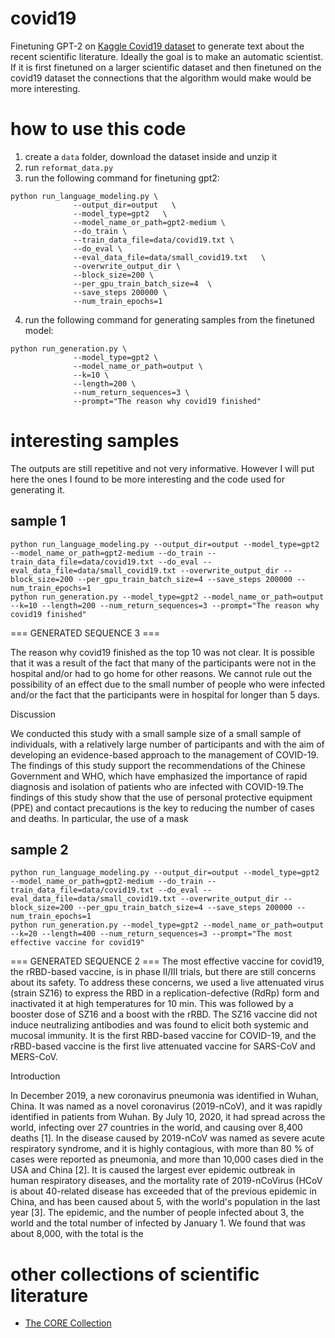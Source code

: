 # covid19

Finetuning GPT-2 on [Kaggle Covid19 dataset](https://www.kaggle.com/allen-institute-for-ai/CORD-19-research-challenge) to generate text about the recent scientific literature. Ideally the goal is to make an automatic scientist. If it is first finetuned on a larger scientific dataset and then finetuned on the covid19 dataset the connections that the algorithm would make would be more interesting.

# how to use this code
1. create a `data` folder, download the dataset inside and unzip it
2. run `reformat_data.py`
3. run the following command for finetuning gpt2: 

```pythonscript
python run_language_modeling.py \
              --output_dir=output   \
              --model_type=gpt2   \
              --model_name_or_path=gpt2-medium \
              --do_train \
              --train_data_file=data/covid19.txt \
              --do_eval \
              --eval_data_file=data/small_covid19.txt   \
              --overwrite_output_dir \
              --block_size=200 \
              --per_gpu_train_batch_size=4  \
              --save_steps 200000 \
              --num_train_epochs=1
```

4. run the following command for generating samples from the finetuned model: 

```pythonscript
python run_generation.py \
              --model_type=gpt2 \
              --model_name_or_path=output \
              --k=10 \
              --length=200 \
              --num_return_sequences=3 \
              --prompt="The reason why covid19 finished"
```

# interesting samples

The outputs are still repetitive and not very informative. However I will put here the ones I found to be more interesting and the code used for generating it.

## sample 1

```pythonscript
python run_language_modeling.py --output_dir=output --model_type=gpt2 --model_name_or_path=gpt2-medium --do_train --train_data_file=data/covid19.txt --do_eval --eval_data_file=data/small_covid19.txt --overwrite_output_dir --block_size=200 --per_gpu_train_batch_size=4 --save_steps 200000 --num_train_epochs=1
python run_generation.py --model_type=gpt2 --model_name_or_path=output --k=10 --length=200 --num_return_sequences=3 --prompt="The reason why covid19 finished"
```

=== GENERATED SEQUENCE 3 ===

The reason why covid19 finished as the top 10 was not clear. It is possible that it was a result of the fact that many of the participants were not in the hospital and/or had to go home for other reasons. We cannot rule out the possibility of an effect due to the small number of people who were infected and/or the fact that the participants were in hospital for longer than 5 days.

Discussion

We conducted this study with a small sample size of a small sample of individuals, with a relatively large number of participants and with the aim of developing an evidence-based approach to the management of COVID-19. The findings of this study support the recommendations of the Chinese Government and WHO, which have emphasized the importance of rapid diagnosis and isolation of patients who are infected with COVID-19.The findings of this study show that the use of personal protective equipment (PPE) and contact precautions is the key to reducing the number of cases and deaths. In particular, the use of a mask

## sample 2

```pythonscript
python run_language_modeling.py --output_dir=output --model_type=gpt2 --model_name_or_path=gpt2-medium --do_train --train_data_file=data/covid19.txt --do_eval --eval_data_file=data/small_covid19.txt --overwrite_output_dir --block_size=200 --per_gpu_train_batch_size=4 --save_steps 200000 --num_train_epochs=1
python run_generation.py --model_type=gpt2 --model_name_or_path=output --k=20 --length=400 --num_return_sequences=3 --prompt="The most effective vaccine for covid19"
```

=== GENERATED SEQUENCE 2 ===
The most effective vaccine for covid19, the rRBD-based vaccine, is in phase II/III trials, but there are still concerns about its safety. To address these concerns, we used a live attenuated virus (strain SZ16) to express the RBD in a replication-defective (RdRp) form and inactivated it at high temperatures for 10 min. This was followed by a booster dose of SZ16 and a boost with the rRBD. The SZ16 vaccine did not induce neutralizing antibodies and was found to elicit both systemic and mucosal immunity. It is the first RBD-based vaccine for COVID-19, and the rRBD-based vaccine is the first live attenuated vaccine for SARS-CoV and MERS-CoV.

Introduction

In December 2019, a new coronavirus pneumonia was identified in Wuhan, China. It was named as a novel coronavirus (2019-nCoV), and it was rapidly identified in patients from Wuhan. By July 10, 2020, it had spread across the world, infecting over 27 countries in the world, and causing over 8,400 deaths [1]. In the disease caused by 2019-nCoV was named as severe acute respiratory syndrome, and it is highly contagious, with more than 80 % of cases were reported as pneumonia, and more than 10,000 cases died in the USA and China [2]. It is caused the largest ever epidemic outbreak in human respiratory diseases, and the mortality rate of 2019-nCoVirus (HCoV is about 40-related disease has exceeded that of the previous epidemic in China, and has been caused about 5, with the world's population in the last year [3]. The epidemic, and the number of people infected about 3, the world and the total number of infected by January 1. We found that was about 8,000, with the total is the


# other collections of scientific literature

- [The CORE Collection](https://core.ac.uk/services/#access-to-raw-data)
